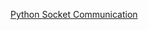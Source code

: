 [Python Socket Communication](https://medium.com/python-pandemonium/python-socket-communication-e10b39225a4c)
